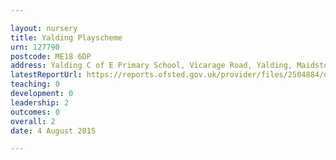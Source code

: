 ```yaml
---

layout: nursery
title: Yalding Playscheme
urn: 127790
postcode: ME18 6DP
address: Yalding C of E Primary School, Vicarage Road, Yalding, Maidstone, Kent, ME18 6DP
latestReportUrl: https://reports.ofsted.gov.uk/provider/files/2504884/urn/127790.pdf
teaching: 0
development: 0
leadership: 2
outcomes: 0
overall: 2
date: 4 August 2015

---
```

